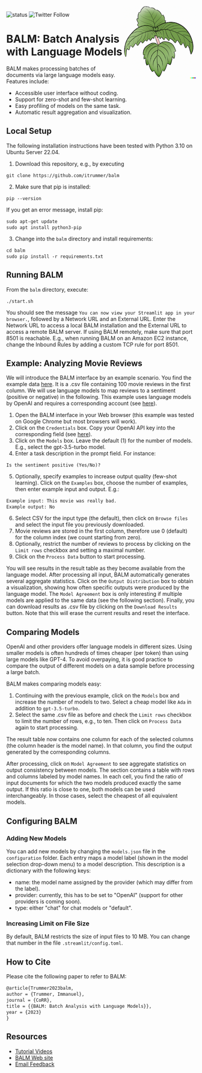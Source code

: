 <img align='right' src='https://github.com/itrummer/balm/blob/4b8ff60487d34f5a1e33861616d8e8f793c860a9/pictures/balm2.png' width='192'>

![status](https://img.shields.io/badge/status-up-brightgreen) ![Twitter Follow](https://img.shields.io/twitter/follow/:ImmanuelTrummer)


# BALM: Batch Analysis with Language Models

BALM makes processing batches of documents via large language models easy. Features include:
- Accessible user interface without coding.
- Support for zero-shot and few-shot learning.
- Easy profiling of models on the same task.
- Automatic result aggregation and visualization.

## Local Setup

The following installation instructions have been tested with Python 3.10 on Ubuntu Server 22.04.

1. Download this repository, e.g., by executing 
```
git clone https://github.com/itrummer/balm
```
2. Make sure that pip is installed:
```
pip --version
```
If you get an error message, install pip:
```
sudo apt-get update
sudo apt install python3-pip
```
3. Change into the `balm` directory and install requirements:
```
cd balm
sudo pip install -r requirements.txt
```

## Running BALM

From the `balm` directory, execute:
```
./start.sh
```
You should see the message `You can now view your Streamlit app in your browser.`, followed by a Network URL and an External URL. Enter the Network URL to access a local BALM installation and the External URL to access a remote BALM server. If using BALM remotely, make sure that port 8501 is reachable. E.g., when running BALM on an Amazon EC2 instance, change the Inbound Rules by adding a custom TCP rule for port 8501.

## Example: Analyzing Movie Reviews

We will introduce the BALM interface by an example scenario. You find the example data [here](https://drive.google.com/file/d/1pLtLcOSVsTjrMrHq27RzcYg8NdldV0CU/view?usp=sharing). It is a .csv file containing 100 movie reviews in the first column. We will use language models to map reviews to a sentiment (positive or negative) in the following. This example uses language models by OpenAI and requires a corresponding account (see [here](https://platform.openai.com/signup)).

1. Open the BALM interface in your Web browser (this example was tested on Google Chrome but most browsers will work).
2. Click on the `Credentials` box. Copy your OpenAI API key into the corresponding field (see [here](https://help.openai.com/en/articles/4936850-where-do-i-find-my-secret-api-key)).
3. Click on the `Models` box. Leave the default (1) for the number of models. E.g., select the gpt-3.5-turbo model.
4. Enter a task description in the prompt field. For instance:
```
Is the sentiment positive (Yes/No)?
```
5. Optionally, specify examples to increase output quality (few-shot learning). Click on the `Examples` box, choose the number of examples, then enter example input and output. E.g.:
```
Example input: This movie was really bad.
Example output: No
```
6. Select CSV for the input type (the default), then click on `Browse files` and select the input file you previously downloaded.
7. Movie reviews are stored in the first column, therefore use 0 (default) for the column index (we count starting from zero).
8. Optionally, restrict the number of reviews to process by clicking on the `Limit rows` checkbox and setting a maximal number.
9. Click on the `Process Data` button to start processing.

You will see results in the result table as they become available from the language model. After processing all input, BALM automatically generates several aggregate statistics. Click on the `Output Distribution` box to obtain a visualization, showing how often specific outputs were produced by the language model. The `Model Agreement` box is only interesting if multiple models are applied to the same data (see the following section). Finally, you can download results as .csv file by clicking on the `Download Results` button. Note that this will erase the current results and reset the interface.

## Comparing Models

OpenAI and other providers offer language models in different sizes. Using smaller models is often hundreds of times cheaper (per token) than using large models like GPT-4. To avoid overpaying, it is good practice to compare the output of different models on a data sample before processing a large batch.

BALM makes comparing models easy:
1. Continuing with the previous example, click on the `Models` box and increase the number of models to two. Select a cheap model like `Ada` in addition to `gpt-3.5-turbo`.
2. Select the same .csv file as before and check the `Limit rows` checkbox to limit the number of rows, e.g., to ten. Then click on `Process Data` again to start processing.

The result table now contains one column for each of the selected columns (the column header is the model name). In that column, you find the output generated by the corresponding columns. 

After processing, click on `Model Agreement` to see aggregate statistics on output consistency between models. The section contains a table with rows and columns labeled by model names. In each cell, you find the ratio of input documents for which the two models produced exactly the same output. If this ratio is close to one, both models can be used interchangeably. In those cases, select the cheapest of all equivalent models.

## Configuring BALM

### Adding New Models

You can add new models by changing the `models.json` file in the `configuration` folder. Each entry maps a model label (shown in the model selection drop-down menu) to a model description. This description is a dictionary with the following keys:
- name: the model name assigned by the provider (which may differ from the label).
- provider: currently, this has to be set to "OpenAI" (support for other providers is coming soon).
- type: either "chat" for chat models or "default".

### Increasing Limit on File Size

By default, BALM restricts the size of input files to 10 MB. You can change that number in the file `.streamlit/config.toml`.

## How to Cite

Please cite the following paper to refer to BALM:

```
@article{Trummer2023balm,
author = {Trummer, Immanuel},
journal = {CoRR},
title = {{BALM: Batch Analysis with Language Models}},
year = {2023}
}
```

## Resources

- [Tutorial Videos](https://www.youtube.com/channel/UCRPom3J1CUThzJIJ5jk77eA)
- [BALM Web site]()
- [Email Feedback](mailto:balmframework@gmail.com?subject=BALM)

